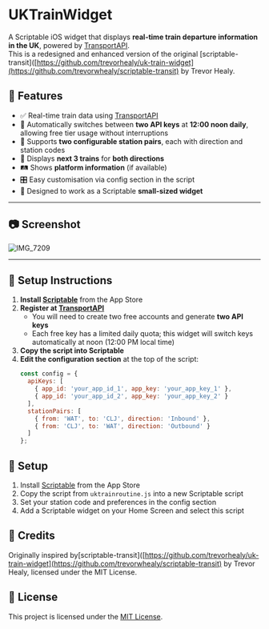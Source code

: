 # UKTrainWidget

A Scriptable iOS widget that displays **real-time train departure information in the UK**, powered by [TransportAPI](https://www.transportapi.com/).  
This is a redesigned and enhanced version of the original [scriptable-transit]([https://github.com/trevorhealy/uk-train-widget](https://github.com/trevorwhealy/scriptable-transit) by Trevor Healy.

## 🚀 Features

- ✅ Real-time train data using [TransportAPI](https://www.transportapi.com/)
- 🔁 Automatically switches between **two API keys** at **12:00 noon daily**, allowing free tier usage without interruptions
- 🧭 Supports **two configurable station pairs**, each with direction and station codes
- 📍 Displays **next 3 trains** for **both directions**
- 🛤️ Shows **platform information** (if available)
- 🎛️ Easy customisation via config section in the script
- 📱 Designed to work as a Scriptable **small-sized widget**

---

## 📷 Screenshot

![IMG_7209](https://github.com/user-attachments/assets/7fc648d8-33f0-44ae-9944-426a0abed527)


---

## 🔧 Setup Instructions

1. **Install [Scriptable](https://apps.apple.com/app/scriptable/id1405459188)** from the App Store
2. **Register at [TransportAPI](https://www.transportapi.com/)**
   - You will need to create two free accounts and generate **two API keys**
   - Each free key has a limited daily quota; this widget will switch keys automatically at noon (12:00 PM local time)
3. **Copy the script into Scriptable**
4. **Edit the configuration section** at the top of the script:
   ```javascript
   const config = {
     apiKeys: [
       { app_id: 'your_app_id_1', app_key: 'your_app_key_1' },
       { app_id: 'your_app_id_2', app_key: 'your_app_key_2' }
     ],
     stationPairs: [
       { from: 'WAT', to: 'CLJ', direction: 'Inbound' },
       { from: 'CLJ', to: 'WAT', direction: 'Outbound' }
     ]
   };

## 🔧 Setup
1. Install [Scriptable](https://scriptable.app) from the App Store
2. Copy the script from `uktrainroutine.js` into a new Scriptable script
3. Set your station code and preferences in the config section
4. Add a Scriptable widget on your Home Screen and select this script

## 🙏 Credits
Originally inspired by[scriptable-transit]([https://github.com/trevorhealy/uk-train-widget](https://github.com/trevorwhealy/scriptable-transit) by Trevor Healy, licensed under the MIT License.

## 📄 License
This project is licensed under the [MIT License](LICENSE).
